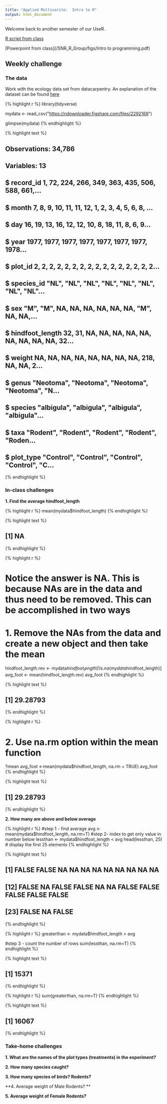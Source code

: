```yaml
---
title: "Applied Multivarite:  Intro to R"
output: html_document
---
```




Welcome back to another semester of our UseR.  

[R script from class](https://github.com/chrischizinski/SNR_R_Group/blob/master/R/2017-08-25-Intro_dataimport.R)

[Powerpoint from class](/SNR_R_Group/figs/Intro to programming.pdf)


## Weekly challenge

### The data

Work with the ecology data set from datacarpentry.  An explanation of the dataset can be found [here](http://www.datacarpentry.org/R-ecology-lesson/02-starting-with-data.html)


{% highlight r %}
library(tidyverse)

mydata <- read_csv("https://ndownloader.figshare.com/files/2292169")

glimpse(mydata)
{% endhighlight %}



{% highlight text %}
## Observations: 34,786
## Variables: 13
## $ record_id       <int> 1, 72, 224, 266, 349, 363, 435, 506, 588, 661,...
## $ month           <int> 7, 8, 9, 10, 11, 11, 12, 1, 2, 3, 4, 5, 6, 8, ...
## $ day             <int> 16, 19, 13, 16, 12, 12, 10, 8, 18, 11, 8, 6, 9...
## $ year            <int> 1977, 1977, 1977, 1977, 1977, 1977, 1977, 1978...
## $ plot_id         <int> 2, 2, 2, 2, 2, 2, 2, 2, 2, 2, 2, 2, 2, 2, 2, 2...
## $ species_id      <chr> "NL", "NL", "NL", "NL", "NL", "NL", "NL", "NL"...
## $ sex             <chr> "M", "M", NA, NA, NA, NA, NA, NA, "M", NA, NA,...
## $ hindfoot_length <int> 32, 31, NA, NA, NA, NA, NA, NA, NA, NA, NA, 32...
## $ weight          <int> NA, NA, NA, NA, NA, NA, NA, NA, 218, NA, NA, 2...
## $ genus           <chr> "Neotoma", "Neotoma", "Neotoma", "Neotoma", "N...
## $ species         <chr> "albigula", "albigula", "albigula", "albigula"...
## $ taxa            <chr> "Rodent", "Rodent", "Rodent", "Rodent", "Roden...
## $ plot_type       <chr> "Control", "Control", "Control", "Control", "C...
{% endhighlight %}

### In-class challenges

**1. Find the average hindfoot_length**


{% highlight r %}
mean(mydata$hindfoot_length)
{% endhighlight %}



{% highlight text %}
## [1] NA
{% endhighlight %}



{% highlight r %}
# Notice the answer is NA.  This is because NAs are in the data and thus need to be removed. This can be accomplished in two ways

# 1. Remove the NAs from the data and create a new object and then take the mean

hindfoot_length.rev <- mydata$hindfoot_length[!is.na(mydata$hindfoot_length)]
avg_foot <- mean(hindfoot_length.rev)
avg_foot
{% endhighlight %}



{% highlight text %}
## [1] 29.28793
{% endhighlight %}



{% highlight r %}
# 2. Use  na.rm option within the mean function
?mean
avg_foot <-mean(mydata$hindfoot_length, na.rm = TRUE)
avg_foot
{% endhighlight %}



{% highlight text %}
## [1] 29.28793
{% endhighlight %}

**2. How many are above and below average**


{% highlight r %}
#step 1 - find average
avg <- mean(mydata$hindfoot_length, na.rm=T)
#step 2- index to get only value in number below
lessthan <- mydata$hindfoot_length < avg
head(lessthan, 25) # display the first 25 elements
{% endhighlight %}



{% highlight text %}
##  [1] FALSE FALSE    NA    NA    NA    NA    NA    NA    NA    NA    NA
## [12] FALSE    NA FALSE FALSE    NA    NA FALSE FALSE FALSE FALSE FALSE
## [23] FALSE    NA FALSE
{% endhighlight %}



{% highlight r %}
greaterthan <- mydata$hindfoot_length > avg

#step 3 - count the number of rows
sum(lessthan, na.rm=T)
{% endhighlight %}



{% highlight text %}
## [1] 15371
{% endhighlight %}



{% highlight r %}
sum(greaterthan, na.rm=T)
{% endhighlight %}



{% highlight text %}
## [1] 16067
{% endhighlight %}

### Take-home challenges

**1. What are the names of the plot types (treatments) in the experiment?**

**2. How many species caught?**

**3. How many species of birds? Rodents?**

**4. Average weight of Male Rodents? **

**5. Average weight of Female Rodents?**

